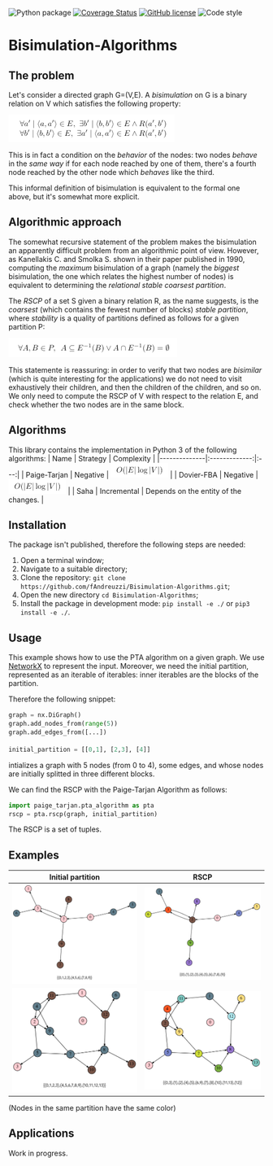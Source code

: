 ![Python package](https://github.com/fAndreuzzi/Bisimulation-Algorithms/workflows/Python%20package/badge.svg?branch=master) <a href='https://coveralls.io/github/fAndreuzzi/Bisimulation-Algorithms'><img src='https://coveralls.io/repos/github/fAndreuzzi/Bisimulation-Algorithms/badge.svg' alt='Coverage Status' /></a>
 [![GitHub license](https://img.shields.io/github/license/Naereen/StrapDown.js.svg)](https://github.com/Naereen/StrapDown.js/blob/master/LICENSE) <img src='https://img.shields.io/badge/code style-black-black' alt='Code style' />

# Bisimulation-Algorithms

## The problem
Let's consider a directed graph G=(V,E). A *bisimulation* on G is a binary relation on V which satisfies the following property:

![Bisimulation definition](res/bisimulation-definition.png)

This is in fact a condition on the *behavior* of the nodes: two nodes *behave* in the *same way* if for each node reached by one of them, there's a fourth node reached by the other node which *behaves* like the third.

This informal definition of bisimulation is equivalent to the formal one above, but it's somewhat more explicit.

## Algorithmic approach
The somewhat recursive statement of the problem makes the bisimulation an apparently difficult problem from an algorithmic point of view. However, as Kanellakis C. and Smolka S. shown in their paper published in 1990, computing the *maximum* bisimulation of a graph (namely the *biggest* bisimulation, the one which relates the highest number of nodes) is equivalent to determining the *relational stable coarsest partition*.

The *RSCP* of a set S given a binary relation R, as the name suggests, is the *coarsest* (which contains the fewest number of blocks) *stable partition*, where *stability* is a quality of partitions defined as follows for a given partition P:

![Stability definition](res/stability-definition.png)

This statemente is reassuring: in order to verify that two nodes are *bisimilar* (which is quite interesting for the applications) we do not need to visit exhaustively their children, and then the children of the children, and so on. We only need to compute the RSCP of V with respect to the relation E, and check whether the two nodes are in the same block.

## Algorithms
This library contains the implementation in Python 3 of the following algorithms:
|  Name        |  Strategy   | Complexity  |
|--------------|:-------------:|:---:|
| Paige-Tarjan | Negative    | ![Loglinear complexity](res/log-linear-complexity.png)  |
| Dovier-FBA   | Negative    | ![Loglinear complexity](res/log-linear-complexity.png)  |
| Saha         | Incremental |  Depends on the entity of the changes. |

## Installation
The package isn't published, therefore the following steps are needed:
1. Open a terminal window;
2. Navigate to a suitable directory;
3. Clone the repository: `git clone https://github.com/fAndreuzzi/Bisimulation-Algorithms.git`;
4. Open the new directory `cd Bisimulation-Algorithms`;
5. Install the package in development mode: `pip install -e ./` or `pip3 install -e ./`.

## Usage
This example shows how to use the PTA algorithm on a given graph. We use [NetworkX](https://networkx.org/) to represent the input. Moreover, we need the initial partition, represented as an iterable of iterables: inner iterables are the blocks of the partition.

Therefore the following snippet:
```python
graph = nx.DiGraph()
graph.add_nodes_from(range(5))
graph.add_edges_from([...])

initial_partition = [[0,1], [2,3], [4]]
```
intializes a graph with 5 nodes (from 0 to 4), some edges, and whose nodes are initially splitted in three different blocks.

We can find the RSCP with the Paige-Tarjan Algorithm as follows:
```python
import paige_tarjan.pta_algorithm as pta
rscp = pta.rscp(graph, initial_partition)
```
The RSCP is a set of tuples.

## Examples
Initial partition | RSCP
--- | ---
![](res/pta-before.png) | ![](res/pta-after.png)
![](res/pta-before2.png) | ![](res/pta-after2.png)

(Nodes in the same partition have the same color)

## Applications
Work in progress.
